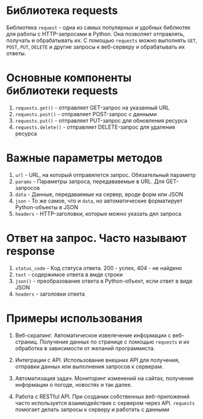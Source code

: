 # Библиотека requests

Библиотека `request` - одна из самых популярных и удобных библиотек для работы с HTTP-запросами в Python. Она позволяет отправлять, получать и обрабатывать их. С помощью `requests` можно выполнять `GET`, `POST`, `PUT`, `DELETE` и другие запросы к веб-серверу и обрабатывать их ответы.

# Основные компоненты библиотеки requests

1. `requests.get()` - отправляет GET-запрос на указанный URL
2. `requests.post()` - отправляет POST-запрос с данными
3. `requests.put()` - отправляет PUT-запрос для обновления ресурса
4. `requests.delete()` - отправляет DELETE-запрос для удаления ресурса

# Важные параметры методов

1. `url` - URL, на который отправялется запрос. Обязательный параметр
2. `params` - Параметры запроса, передававемые в URL. Для GET-запросов
3. `data` - Данные, передаваемые на сервер, вроде форм или JSON
4. `json` - То же самое, что и `data`, но автоматические форматирует Python-объекты в JSON
5. `headers` - HTTP-заголовки, которые можно указать дял запроса

# Ответ на запрос. Часто называют response

1. `status_code` - Код статуса ответа. 200 - успех, 404 - не найдено
2. `text` - содержимое ответа в вмде строки
3. `json()` - преобразование ответа в Python-объект, если ответ в виде JSON
4. `headers` - заголовки ответа

# Примеры использования

1. Веб-скрапинг. Автоматическое извелечение информации с веб-страниц. Получение данных по странице с помощью `requests` и их обработка в зависимости от желаний программиста.

2. Интеграции с API. Использование внешних API для получения, отправки данных или выполнения запросов к серверам.

3. Автоматизация задач. Мониторинг изменений на сайтах, получение информации о погоде, новостях и так далее.

4. Работа с RESTful API. При создании собственных веб-приложений часто используется взаимодействие с сервером через API. `requests` помогает делать запросы к серверу и работать с данными